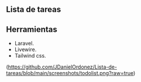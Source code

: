 ## Lista de tareas

## Herramientas

- Laravel.
- Livewire.
- Tailwind css.

(https://github.com/JDanielOrdonez/Lista-de-tareas/blob/main/screenshots/todolist.png?raw=true)
